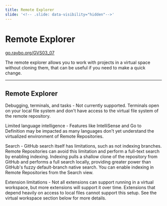 ```yaml
---
title: Remote Explorer
slide: '<!-- .slide: data-visibility="hidden"-->'
---
```


<!-- .slide: data-state="layout-title" class="bg-dark"-->

# Remote Explorer

<div class="slide-link"><a href="https://go.raybo.org/GVS02_01"><i class="fab fa-slideshare"></i> go.raybo.org/GVS03_07</a></div>

> >

The remote explorer allows you to work with projects in a virtual space without cloning them, that can be useful if you need to make a quick change.

---
## Remote Explorer

> >


Debugging, terminals, and tasks - Not currently supported. Terminals open on your local file system and don't have access to the virtual file system of the remote repository.

Limited language intelligence - Features like IntelliSense and Go to Definition may be impacted as many languages don't yet understand the virtualized environment of Remote Repositories.

Search - GitHub search itself has limitations, such as not indexing branches. Remote Repositories can avoid this limitation and perform a full-text search by enabling indexing. Indexing pulls a shallow clone of the repository from GitHub and performs a full search locally, providing greater power than GitHub's fuzzy default-branch native search. You can enable indexing in Remote Repositories from the Search view.

Extension limitations - Not all extensions can support running in a virtual workspace, but more extensions will support it over time. Extensions that depend heavily on access to local files cannot support this setup. See the virtual workspace section below for more details.

